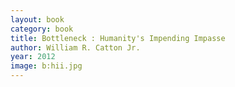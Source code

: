 ```yaml
---
layout: book
category: book
title: Bottleneck : Humanity's Impending Impasse
author: William R. Catton Jr.
year: 2012
image: b:hii.jpg
---
```


